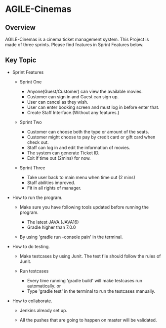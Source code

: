 # AGILE-Cinemas
## Overview
  AGILE-Cinemas is a cinema ticket management system. This Project is made of three sprints.
  Please find features in Sprint Features below.
  
## Key Topic
  * Sprint Features
    * Sprint One
      * Anyone(Guest/Customer) can view the available movies.
      * Customer can sign in and Guest can sign up.
      * User can cancel as they wish.
      * User can enter booking screen and must log in before enter that.
      * Create Staff Interface.(Without any features.)
    * Sprint Two
      * Customer can choose both the type or amount of the seats.
      * Customer might choose to pay by credit card or gift card when check out.
      * Staff can log in and edit the information of movies.
      * The system can generate Ticket ID.
      * Exit if time out (2mins) for now.
      
    * Sprint Three
      * Take user back to main menu when time out (2 mins)
      * Staff abilities improved.
      * Fit in all rights of manager.
  
  * How to run the program.
    * Make sure you have following tools updated before running the program.
      * The latest JAVA.(JAVA16)
      * Gradle higher than 7.0.0
    
    * By using 'gradle run -console pain' in the terminal. 
  
  * How to do testing.
    * Make testcases by using Junit. The test file should follow the rules of Junit.
    
    * Run testcases
      * Every time running 'gradle build' will make testcases run automatically.
        or
      * Type 'gradle test' in the terminal to run the testcases manually.
  
  
  * How to collaborate.
    * Jenkins already set up.
    
    * All the pushes that are going to happen on master will be validated.
